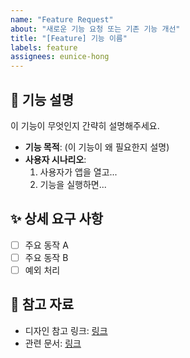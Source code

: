 ```yaml
---
name: "Feature Request"
about: "새로운 기능 요청 또는 기존 기능 개선"
title: "[Feature] 기능 이름"
labels: feature
assignees: eunice-hong
---
```


## 📌 기능 설명

이 기능이 무엇인지 간략히 설명해주세요.

- **기능 목적**: (이 기능이 왜 필요한지 설명)
- **사용자 시나리오**:
    1. 사용자가 앱을 열고...
    2. 기능을 실행하면...

## ✨ 상세 요구 사항

- [ ] 주요 동작 A
- [ ] 주요 동작 B
- [ ] 예외 처리

## 📎 참고 자료

- 디자인 참고 링크: [링크](http://example.com)
- 관련 문서: [링크](http://example.com)